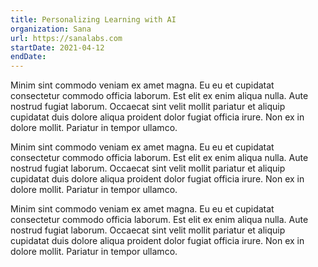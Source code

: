 ```yaml
---
title: Personalizing Learning with AI
organization: Sana
url: https://sanalabs.com
startDate: 2021-04-12
endDate:
---
```


Minim sint commodo veniam ex amet magna. Eu eu et cupidatat consectetur commodo officia laborum. Est elit ex enim aliqua nulla. Aute nostrud fugiat laborum. Occaecat sint velit mollit pariatur et aliquip cupidatat duis dolore aliqua proident dolor fugiat officia irure. Non ex in dolore mollit. Pariatur in tempor ullamco.

Minim sint commodo veniam ex amet magna. Eu eu et cupidatat consectetur commodo officia laborum. Est elit ex enim aliqua nulla. Aute nostrud fugiat laborum. Occaecat sint velit mollit pariatur et aliquip cupidatat duis dolore aliqua proident dolor fugiat officia irure. Non ex in dolore mollit. Pariatur in tempor ullamco.

Minim sint commodo veniam ex amet magna. Eu eu et cupidatat consectetur commodo officia laborum. Est elit ex enim aliqua nulla. Aute nostrud fugiat laborum. Occaecat sint velit mollit pariatur et aliquip cupidatat duis dolore aliqua proident dolor fugiat officia irure. Non ex in dolore mollit. Pariatur in tempor ullamco.
